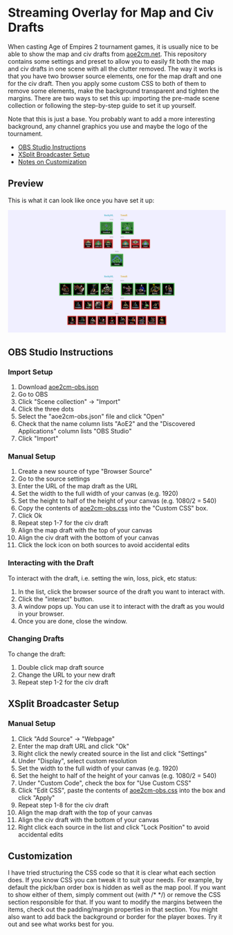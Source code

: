 # Streaming Overlay for Map and Civ Drafts

When casting Age of Empires 2 tournament games, it is usually nice to be able to show the map and civ drafts from [aoe2cm.net](https://aoe2cm.net).
This repository contains some settings and preset to allow you to easily fit both the map and civ drafts in one scene with all the clutter removed.
The way it works is that you have two browser source elements, one for the map draft and one for the civ draft.
Then you apply some custom CSS to both of them to remove some elements, make the background transparent and tighten the margins.
There are two ways to set this up: importing the pre-made scene collection or following the step-by-step guide to set it up yourself.

Note that this is just a base. You probably want to add a more interesting background, any channel graphics you use and maybe the logo of the tournament.

- [OBS Studio Instructions](#obs-studio-instructions)
- [XSplit Broadcaster Setup](#xsplit-broadcaster-setup)
- [Notes on Customization](#customization)

## Preview

This is what it can look like once you have set it up:

![OBS AoE2 Draft preview](aoe2cm-obs.png)

## OBS Studio Instructions

### Import Setup

1. Download [aoe2cm-obs.json](aoe2cm-obs.json)
2. Go to OBS
3. Click "Scene collection" -> "Import"
4. Click the three dots
5. Select the "aoe2cm-obs.json" file and click "Open"
6. Check that the name column lists "AoE2" and the "Discovered Applications" column lists "OBS Studio"
7. Click "Import"

### Manual Setup

1. Create a new source of type "Browser Source"
2. Go to the source settings
3. Enter the URL of the map draft as the URL
4. Set the width to the full width of your canvas (e.g. 1920)
5. Set the height to half of the height of your canvas (e.g. 1080/2 = 540)
6. Copy the contents of [aoe2cm-obs.css](aoe2cm-obs.css) into the "Custom CSS" box.
7. Click Ok
8. Repeat step 1-7 for the civ draft
9. Align the map draft with the top of your canvas
10. Align the civ draft with the bottom of your canvas
11. Click the lock icon on both sources to avoid accidental edits

### Interacting with the Draft

To interact with the draft, i.e. setting the win, loss, pick, etc status:

1. In the list, click the browser source of the draft you want to interact with.
2. Click the "interact" button.
3. A window pops up. You can use it to interact with the draft as you would in your browser.
4. Once you are done, close the window.

### Changing Drafts

To change the draft:

1. Double click map draft source
2. Change the URL to your new draft
3. Repeat step 1-2 for the civ draft

## XSplit Broadcaster Setup

### Manual Setup

1. Click "Add Source" -> "Webpage"
2. Enter the map draft URL and click "Ok"
3. Right click the newly created source in the list and click "Settings"
4. Under "Display", select custom resolution
5. Set the width to the full width of your canvas (e.g. 1920)
6. Set the height to half of the height of your canvas (e.g. 1080/2 = 540)
7. Under "Custom Code", check the box for "Use Custom CSS"
8. Click "Edit CSS", paste the contents of [aoe2cm-obs.css](aoe2cm-obs.css) into the box and click "Apply"
9. Repeat step 1-8 for the civ draft
10. Align the map draft with the top of your canvas
11. Align the civ draft with the bottom of your canvas
12. Right click each source in the list and click "Lock Position" to avoid accidental edits

## Customization

I have tried structuring the CSS code so that it is clear what each section does.
If you know CSS you can tweak it to suit your needs. For example, by default the pick/ban order box is hidden as well as the map pool.
If you want to show either of them, simply comment out (with /* */) or remove the CSS section responsible for that.
If you want to modify the margins between the items, check out the padding/margin properties in that section.
You might also want to add back the background or border for the player boxes. Try it out and see what works best for you.
